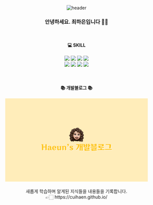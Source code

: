 <div align="center">

<!-- ![header](https://capsule-render.vercel.app/api?type=rect&color=FFE162&height=250&section=header&text=Haeun%20Choi&fontSize=90&fontColor=FFFFFF) -->
![header](https://capsule-render.vercel.app/api?type=waving&color=20:fec51c,100:fce03e&height=200&section=header&text=Haeun%20Choi&fontSize=60&fontColor=FFFFFF&animation=fadeIn&fontAlignY=40)

### 안녕하세요. 최하은입니다 🙌🏻 

<!-- [![Top Langs](https://github-readme-stats.vercel.app/api/top-langs/?username=anuraghazra)](https://github.com/cuihaen/github-readme-stats) -->
<br>

#### 💻 SKILL
  <div>
    <img src="https://img.shields.io/badge/HTML5-E34F26?style=flat-square&logo=HTML5&logoColor=white"/>
    <img src="https://img.shields.io/badge/CSS3-00B4D8?style=flat-square&logo=CSS3&logoColor=white"/>
    <img src="https://img.shields.io/badge/JAVASCRIPT-FFE162?style=flat-square&logo=JAVASCRIPT&logoColor=white"/>
    <img src="https://img.shields.io/badge/JQUERY-FF8474?style=flat-square&logo=JQUERY&logoColor=white"/>
    <br/>
    <img src="https://img.shields.io/badge/REACT-86C6F4?style=flat-square&logo=REACT&logoColor=white"/>
    <img src="https://img.shields.io/badge/VUE-139487?style=flat-square&logo=VUE&logoColor=white"/>
    <img src="https://img.shields.io/badge/BOOTSTRAP-9F5F80?style=flat-square&logo=BOOTSTRAP&logoColor=white"/>
    <img src="https://img.shields.io/badge/WORDPRESS-CAF0f8?style=flat-square&logo=WORDPRESS&logoColor=333333"/>
  </div>
  
<br>  
<br>  
  
#### 📚 개발블로그 📚
<a href="https://cuihaen.github.io/">
  <img src="/image/blog.jpg" alt="Haeun's 개발블로그" width="450px">
</a>
<br>
<br>
새롭게 학습하며 알게된 지식들을 내용들을 기록합니다.<br>
👉🏻 https://cuihaen.github.io/


<!-- ---
<img src="/image/blog2.jpg" width="180"> -->
  
</div>

<br>  
<br>  
